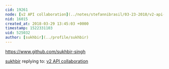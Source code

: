 ```yaml
---
cid: 19261
node: [v2 API collaboration](../notes/stefannibrasil/03-23-2018/v2-api-collaboration)
nid: 16015
created_at: 2018-03-29 13:45:03 +0000
timestamp: 1522331103
uid: 525032
author: [sukhbir](../profile/sukhbir)
---
```


https://www.github.com/sukhbir-singh

[sukhbir](../profile/sukhbir) replying to: [v2 API collaboration](../notes/stefannibrasil/03-23-2018/v2-api-collaboration)

